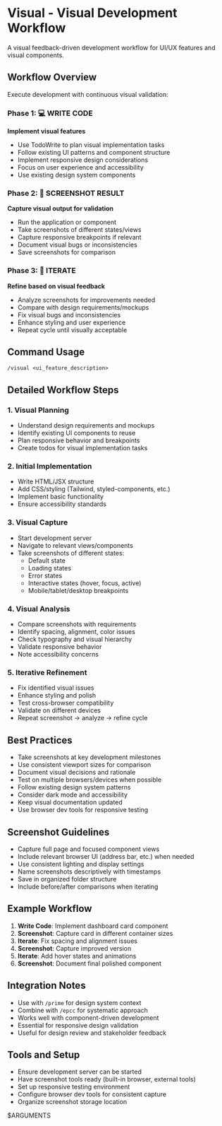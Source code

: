 # Visual - Visual Development Workflow

A visual feedback-driven development workflow for UI/UX features and visual components.

## Workflow Overview

Execute development with continuous visual validation:

### Phase 1: 💻 WRITE CODE
**Implement visual features**

- Use TodoWrite to plan visual implementation tasks
- Follow existing UI patterns and component structure
- Implement responsive design considerations
- Focus on user experience and accessibility
- Use existing design system components

### Phase 2: 📸 SCREENSHOT RESULT
**Capture visual output for validation**

- Run the application or component
- Take screenshots of different states/views
- Capture responsive breakpoints if relevant
- Document visual bugs or inconsistencies
- Save screenshots for comparison

### Phase 3: 🔄 ITERATE
**Refine based on visual feedback**

- Analyze screenshots for improvements needed
- Compare with design requirements/mockups
- Fix visual bugs and inconsistencies
- Enhance styling and user experience
- Repeat cycle until visually acceptable

## Command Usage

```
/visual <ui_feature_description>
```

## Detailed Workflow Steps

### 1. Visual Planning
- Understand design requirements and mockups
- Identify existing UI components to reuse
- Plan responsive behavior and breakpoints
- Create todos for visual implementation tasks

### 2. Initial Implementation  
- Write HTML/JSX structure
- Add CSS/styling (Tailwind, styled-components, etc.)
- Implement basic functionality
- Ensure accessibility standards

### 3. Visual Capture
- Start development server
- Navigate to relevant views/components
- Take screenshots of different states:
  - Default state
  - Loading states
  - Error states
  - Interactive states (hover, focus, active)
  - Mobile/tablet/desktop breakpoints

### 4. Visual Analysis
- Compare screenshots with requirements
- Identify spacing, alignment, color issues
- Check typography and visual hierarchy
- Validate responsive behavior
- Note accessibility concerns

### 5. Iterative Refinement
- Fix identified visual issues
- Enhance styling and polish
- Test cross-browser compatibility
- Validate on different devices
- Repeat screenshot → analyze → refine cycle

## Best Practices

- Take screenshots at key development milestones
- Use consistent viewport sizes for comparison
- Document visual decisions and rationale
- Test on multiple browsers/devices when possible
- Follow existing design system patterns
- Consider dark mode and accessibility
- Keep visual documentation updated
- Use browser dev tools for responsive testing

## Screenshot Guidelines

- Capture full page and focused component views
- Include relevant browser UI (address bar, etc.) when needed
- Use consistent lighting and display settings
- Name screenshots descriptively with timestamps
- Save in organized folder structure
- Include before/after comparisons when iterating

## Example Workflow

1. **Write Code**: Implement dashboard card component
2. **Screenshot**: Capture card in different container sizes
3. **Iterate**: Fix spacing and alignment issues
4. **Screenshot**: Capture improved version
5. **Iterate**: Add hover states and animations
6. **Screenshot**: Document final polished component

## Integration Notes

- Use with `/prime` for design system context
- Combine with `/epcc` for systematic approach
- Works well with component-driven development
- Essential for responsive design validation
- Useful for design review and stakeholder feedback

## Tools and Setup

- Ensure development server can be started
- Have screenshot tools ready (built-in browser, external tools)
- Set up responsive testing environment
- Configure browser dev tools for consistent capture
- Organize screenshot storage location

$ARGUMENTS